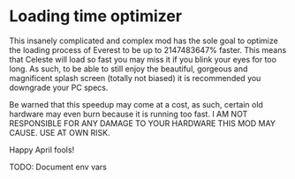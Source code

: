 # Loading time optimizer
This insanely complicated and complex mod has the sole goal to optimize the loading process of Everest to be up to 2147483647% faster. This means that Celeste will load so fast you may miss it if you blink your eyes for too long. As such, to be able to still enjoy the beautiful, gorgeous and magnificent splash screen (totally not biased) it is recommended you downgrade your PC specs.

Be warned that this speedup may come at a cost, as such, certain old hardware may even burn because it is running too fast.
I AM NOT RESPONSIBLE FOR ANY DAMAGE TO YOUR HARDWARE THIS MOD MAY CAUSE. USE AT OWN RISK.

Happy April fools!

TODO: Document env vars